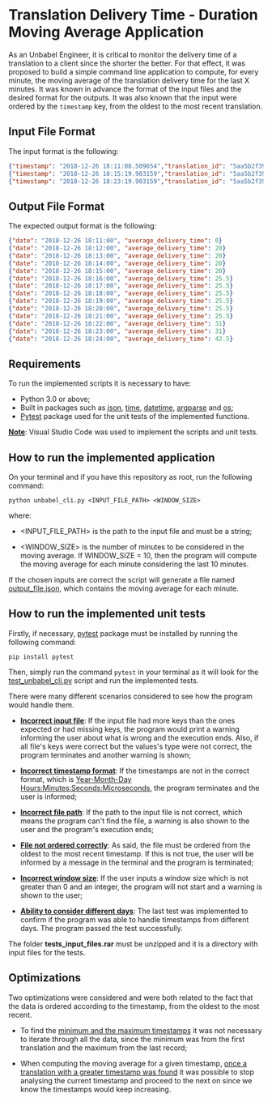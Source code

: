 # Translation Delivery Time - Duration Moving Average Application

As an Unbabel Engineer, it is critical to monitor the delivery time of a translation to a client since the shorter the better. For that effect, it was proposed to build a simple command line application to compute, for every minute, the moving average of the translation delivery time for the last X minutes. It was known in advance the format of the input files and the desired format for the outputs. It was also known that the input were ordered by the `timestamp` key, from the oldest to the most recent translation.

## Input File Format

The input format is the following:

```json
{"timestamp": "2018-12-26 18:11:08.509654","translation_id": "5aa5b2f39f7254a75aa5","source_language": "en","target_language": "fr","client_name": "airliberty","event_name": "translation_delivered","nr_words": 30, "duration": 20}
{"timestamp": "2018-12-26 18:15:19.903159","translation_id": "5aa5b2f39f7254a75aa4","source_language": "en","target_language": "fr","client_name": "airliberty","event_name": "translation_delivered","nr_words": 30, "duration": 31}
{"timestamp": "2018-12-26 18:23:19.903159","translation_id": "5aa5b2f39f7254a75bb3","source_language": "en","target_language": "fr","client_name": "taxi-eats","event_name": "translation_delivered","nr_words": 100, "duration": 54}
```

## Output File Format

The expected output format is the following:

```json
{"date": "2018-12-26 18:11:00", "average_delivery_time": 0}
{"date": "2018-12-26 18:12:00", "average_delivery_time": 20}
{"date": "2018-12-26 18:13:00", "average_delivery_time": 20}
{"date": "2018-12-26 18:14:00", "average_delivery_time": 20}
{"date": "2018-12-26 18:15:00", "average_delivery_time": 20}
{"date": "2018-12-26 18:16:00", "average_delivery_time": 25.5}
{"date": "2018-12-26 18:17:00", "average_delivery_time": 25.5}
{"date": "2018-12-26 18:18:00", "average_delivery_time": 25.5}
{"date": "2018-12-26 18:19:00", "average_delivery_time": 25.5}
{"date": "2018-12-26 18:20:00", "average_delivery_time": 25.5}
{"date": "2018-12-26 18:21:00", "average_delivery_time": 25.5}
{"date": "2018-12-26 18:22:00", "average_delivery_time": 31}
{"date": "2018-12-26 18:23:00", "average_delivery_time": 31}
{"date": "2018-12-26 18:24:00", "average_delivery_time": 42.5}
```

## Requirements

To run the implemented scripts it is necessary to have:
* Python 3.0 or above;
* Built in packages such as <u>json</u>, <u>time</u>, <u>datetime</u>, <u>argparse</u> and <u>os</u>;
* <u>Pytest</u> package used for the unit tests of the implemented functions. 

<u>**Note**</u>: Visual Studio Code was used to implement the scripts and unit tests.

## How to run the implemented application

On your terminal and if you have this repository as root, run the following command:

`python unbabel_cli.py <INPUT_FILE_PATH> <WINDOW_SIZE>`

where:

* <INPUT_FILE_PATH> is the path to the input file and must be a string;

* <WINDOW_SIZE> is the number of minutes to be considered in the moving average. If WINDOW_SIZE = 10, then the program will compute the moving average for each minute considering the last 10 minutes.

If the chosen inputs are correct the script will generate a file named <u>output_file.json</u>, which contains the moving average for each minute.

## How to run the implemented unit tests

Firstly, if necessary, <u>pytest</u> package must be installed by running the following command:

`pip install pytest`

Then, simply run the command `pytest` in your terminal as it will look for the <u>test_unbabel_cli.py</u> script and run the implemented tests.

There were many different scenarios considered to see how the program would handle them. 

* <u>**Incorrect input file**</u>: If the input file had more keys than the ones expected or had missing keys, the program would print a warning informing the user about what is wrong and the execution ends. Also, if all file's keys were correct but the values's type were not correct, the program terminates and another warning is shown;

* <u>**Incorrect timestamp format**</u>: If the timestamps are not in the correct format, which is <u>Year-Month-Day Hours:Minutes:Seconds:Microseconds</u>, the program terminates and the user is informed;

* <u>**Incorrect file path**</u>: If the path to the input file is not correct, which means the program can't find the file, a warning is also shown to the user and the program's execution ends;

* <u>**File not ordered correctly**</u>: As said, the file must be ordered from the oldest to the most recent timestamp. If this is not true, the user will be informed by a message in the terminal and the program is terminated;

* <u>**Incorrect window size**</u>: If the user inputs a window size which is not greater than 0 and an integer, the program will not start and a warning is shown to the user;

* <u>**Ability to consider different days**</u>: The last test was implemented to confirm if the program was able to handle timestamps from different days. The program passed the test successfully.

The folder **tests_input_files.rar** must be unzipped and it is a directory with input files for the tests.

## Optimizations

Two optimizations were considered and were both related to the fact that the data is ordered according to the timestamp, from the oldest to the most recent.

* To find the <u>minimum and the maximum timestamps</u> it was not necessary to iterate through all the data, since the minimum was from the first translation and the maximum from the last record;

* When computing the moving average for a given timestamp, <u>once a translation with a greater timestamp was found</u> it was possible to stop analysing the current timestamp and proceed to the next on since we know the timestamps would keep increasing.    
